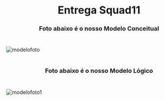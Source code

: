 #  <div align="center">Entrega Squad11</div>

<div align="center"><h3>Foto abaixo é o nosso Modelo Conceitual </h3></div>

#

![modelofoto](https://github.com/Squad11Rec/EntregaSquad11/assets/141525566/bb44de67-bb74-4329-8270-6ef3ef12a471)
#

<div align="center"><h3>Foto abaixo é o nosso Modelo Lógico </h3></div>

#
![modelofoto1](https://github.com/Squad11Rec/EntregaSquad11/assets/141525566/42abd89a-08a3-4a61-af6d-869e103d113f)

#

<div align="center"></div>
